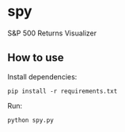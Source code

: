 # spy
S&amp;P 500 Returns Visualizer

## How to use

Install dependencies:

```
pip install -r requirements.txt
```

Run:

```bash
python spy.py
```
